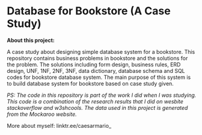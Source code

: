 # Database for Bookstore (A Case Study) #

**About this project:**


A case study about designing simple database system for a bookstore. This repository contains business problems in bookstore and the solutions for the problem. The solutions including form design, business rules, ERD design, UNF, 1NF, 2NF, 3NF, data dictionary, database schema and SQL codes for bookstore database system. The main purpose of this system is to build database system for bookstore based on case study given.



_PS: The code in this repository is part of the work I did when I was studying. This code is a combination of the research results that I did on wesbite stackoverflow and w3shcools. The data used in this project is generated from the Mockaroo website._



More about myself: linktr.ee/caesarmario_
